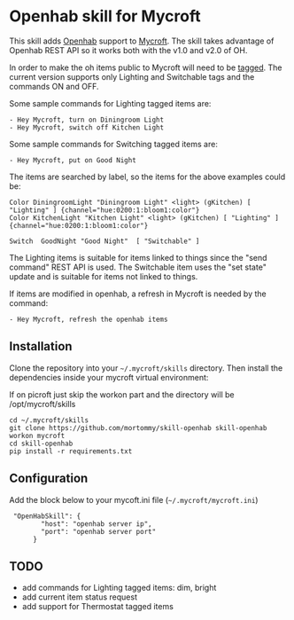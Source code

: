 # Openhab skill for Mycroft

This skill adds [Openhab](http://www.openhab.org/) support to [Mycroft](https://mycroft.ai).
The skill takes advantage of Openhab REST API so it works both with the v1.0 and v2.0 of OH.  

In order to make the oh items public to Mycroft will need to be [tagged](http://docs.openhab.org/addons/io/homekit/readme.html).
The current version supports only Lighting and Switchable tags and the commands ON and OFF.

Some sample commands for Lighting tagged items are:

```
- Hey Mycroft, turn on Diningroom Light
- Hey Mycroft, switch off Kitchen Light
```

Some sample commands for Switching tagged items are:

```
- Hey Mycroft, put on Good Night
```

The items are searched by label, so the items for the above examples could be:

```
Color DiningroomLight "Diningroom Light" <light> (gKitchen) [ "Lighting" ] {channel="hue:0200:1:bloom1:color"}
Color KitchenLight "Kitchen Light" <light> (gKitchen) [ "Lighting" ] {channel="hue:0200:1:bloom1:color"}
```
```
Switch 	GoodNight "Good Night"	[ "Switchable" ]	
```

The Lighting items is suitable for items linked to things since the "send command" REST API is used. The Switchable item uses the "set state" update and is suitable for items not linked to things.

If items are modified in openhab, a refresh in Mycroft is needed by the command:

```
- Hey Mycroft, refresh the openhab items
```

## Installation

Clone the repository into your `~/.mycroft/skills` directory. Then install the
dependencies inside your mycroft virtual environment:

If on picroft just skip the workon part and the directory will be /opt/mycroft/skills

```
cd ~/.mycroft/skills
git clone https://github.com/mortommy/skill-openhab skill-openhab
workon mycroft
cd skill-openhab
pip install -r requirements.txt
```
## Configuration

Add the block below to your mycoft.ini file (`~/.mycroft/mycroft.ini`)

```
 "OpenHabSkill": {
        "host": "openhab server ip",
        "port": "openhab server port"
      }
```

## TODO
 * add commands for Lighting tagged items: dim, bright
 * add current item status request
 * add support for Thermostat tagged items
